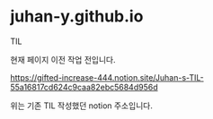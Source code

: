 # juhan-y.github.io
TIL

현재 페이지 이전 작업 전입니다.

https://gifted-increase-444.notion.site/Juhan-s-TIL-55a16817cd624c9caa82ebc5684d956d

위는 기존 TIL 작성했던 notion 주소입니다.
